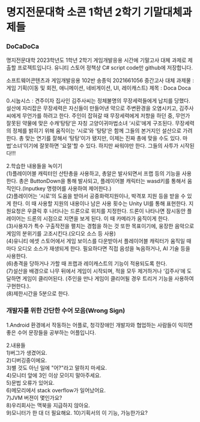 <h1>명지전문대학 소콘 1학년 2학기 기말대체과제들</h1>

<h3>DoCaDoCa</h3>
<p>명지전문대학 2023학년도 1학년 2학기 게임개발응용 시간에 기말고사 대체 과제로 제출할 프로젝트입니다.
유니티 스토어 정책상 C# script code만 github에 저장합니다.</p>

소프트웨어콘텐츠과 게임개발응용 102반 송종익 2021661056 
중간고사 대체 과제물 : 게임 기획(이동 및 회전, 애니메이션, 네비게이션, UI, 레이캐스트)
제목 : Doca Doca 
<p>0.시눕시스 : 견주이자 집사인 김주사씨는 정체불명의 무장세력들에게 납치를 당했다. 설산에 자리잡은 무장세력은 자신들이 만들어낸 약으로 주변환경을 오염시키고, 김주사씨에게 무언가를 하려고 한다. 주인이 잡혀갈 때 무장세력에게 저항을 하던 중, 무언가 잘못된 약물에 맞은 수캐‘탕탕’은 자칭 고양이귀마법소녀 ‘시로’에게 구조된다. 무장세력의 정체를 밝히기 위해 움직이는 ‘시로’와 ’탕탕’은 함께 그들의 본거지인 설산으로 가려 한다. 총 맞는 연기를 잘해서 ‘탕탕’이가 됐지만, 이제는 진짜 총에 맞을 수도 있다. 마법’소녀’이기에 잘못하면 '요절'할 수 있다. 하지만 싸워야만 한다. 그들의 사투가 시작된다!!!</p>
<p1.장르 및 유저체험 : FPS 장르로 한다. 나무 괴물들이 플레이어를 발견하면 네비게이션 기능을 통해 달려오도록 한다. 적을 처치하면 Game Manger가 스코어를 기록하고, 남은 적의 수를 감소시킨다. 
 나무 괴물들은 매우 빠른 속도의 불꽃공을 쏟아낸다.(일명 파이어볼트) 이 불꽃공은 피격 부위에 따라 1~3번 맞으면 사망한다. 실제 총격전이 벌어지는 잠입 및 구출 작전을 경험과 유사한 경험을 할 수 있게 한다.</p>
 <p>2.학습한 내용들을 녹이기<br>
(1)플레이어블 캐릭터인 산탄총을 사용하고, 총알은 발사되면서 프랩 등의 기능을 사용한다. 총은 ButtonDown을 통해 발사되고, 플레이어블 캐릭터는 wasd키를 통해서 움직인다.(Inputkey 명령어를 사용하여 제어한다.)<br>
(2)플레이어는 ‘시로’의 도움을 받아서 공중화력지원이나, 박격포 지원 등을 받을 수 있게 한다. 이 때 사용할 지원의 내용이나 남은 사용 횟수는 Unity UI를 통해 표현한다. 지원요청은 우클릭 후 나타나는 드론으로 위치를 지정한다. 드론이 나타나면 잠시동안 플레이어는 드론의 시점으로 지면을 보게 된다. 이 때 카메라가 움직이게 한다.<br>
(3)사용자가 특수 구출작전을 펼치는 경험을 하는 것 또한 목표이기에, 웅장한 음악으로 게임의 분위기를 고조시킨다.(오디오 소스 등 사용)<br>
(4)유니티 에셋 스토어에서 게임 보이스를 다운받아서 플레이어블 캐릭터가 움직일 때마다 오디오 소스가 재생되게 한다. 필요하다면 직접 음성을 녹음하거나, AI 기술 등을 사용한다.<br>
(6)총격을 당하거나 가할 때 프랩과 레이캐스트의 기능이 적용되도록 한다.<br>
(7)설산을 배경으로 나무 뒤에서 게임이 시작되며, 적을 모두 제거하거나 ‘김주사’에 도달하면 게임이 클리어된다. (주인을 만나 게임이 클리어될 경우 트리거 기능을 사용하여 구현한다.).<br>
(8)제한시간을 5분으로 한다.<br></p>

<h3>개발자를 위한 간단한 수어 모음(Wrong Sign)</h3>
<p>1.Android 환경에서 작동하는 어플로, 청각장애인 개발자와 협업하는 사람들이 익히면 좋은 수어 문장들을 공부하는 어플입니다.</p>
2.내용들 <br>
1)버그가 생겼어요. <br>
2)디버깅중이에요. <br>
3)별 것도 아닌 일에 "어?"라고 말하지 마세요. <br>
4)모니터 앞에 3인 이상 모이지 말아주세요. <br>
5)문법 오류가 있어요. <br>
6)메모리에서 stack overflow가 일어났어요. <br>
7)JVM 버젼이 몇인가요? <br>
8)우리회사는 맥북을 지급하지 않아요. <br>
9)모니터가 한 대 더 필요해요.
10)기획서의 이 기능, 가능한가요?
